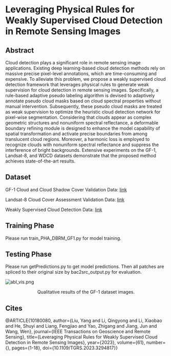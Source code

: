 # Leveraging Physical Rules for Weakly Supervised Cloud Detection in Remote Sensing Images

## Abstract
Cloud detection plays a significant role in remote sensing image applications. 
Existing deep learning-based cloud detection methods rely on massive precise pixel-level annotations, which are time-consuming and expensive. 
To alleviate this problem, we propose a weakly supervised cloud detection framework that leverages physical rules to generate weak supervision for cloud detection in remote sensing images.
Specifically, a rule-based adaptive pseudo labeling algorithm is devised to adaptively annotate pseudo cloud masks based on cloud spectral properties without manual intervention.
Subsequently, these pseudo cloud masks are treated as weak supervision to optimize the heuristic cloud detection network for pixel-wise segmentation. 
Considering that clouds appear as complex geometric structures and nonuniform spectral reflectance, a deformable boundary refining module is designed to enhance the model capability of spatial transformation and activate precise boundaries from among translucent cloud regions.
Moreover, a harmonic loss is employed to recognize clouds with nonuniform spectral reflectance and suppress the interference of bright backgrounds.
Extensive experiments on the GF-1, Landsat-8, and WDCD datasets demonstrate that the proposed method achieves state-of-the-art results.




## Dataset
GF-1 Cloud and Cloud Shadow Cover Validation Data: [link](URL "http://sendimage.whu.edu.cn/en/mfc-validation-data")

Landsat-8 Cloud Cover Assessment Validation Data: [link](URL "https://landsat.usgs.gov/landsat-8-cloud-cover-assessment-validation-data")

Weakly Supervised Cloud Detection Data: [link](URL "https://github.com/weichenrs/WDCD")

## Training Phase
Please run train_PHA_DBRM_GF1.py for model training.

## Testing Phase
Please run getPredictions.py to get model predictions. 
Then all patches are spliced to their original size by bac2src_output.py for evaluation. 




![abl_vis.png](./demo_graph/abl_vis.png)
<p align="center">Qualitative results of the GF-1 dataset images.</p>


## Cites

@ARTICLE{10180080,
  author={Liu, Yang and Li, Qingyong and Li, Xiaobao and He, Shuyi and Liang, Fengjiao and Yao, Zhigang and Jiang, Jun and Wang, Wen},
  journal={IEEE Transactions on Geoscience and Remote Sensing}, 
  title={Leveraging Physical Rules for Weakly Supervised Cloud Detection in Remote Sensing Images}, 
  year={2023},
  volume={61},
  number={},
  pages={1-18},
  doi={10.1109/TGRS.2023.3294817}}

